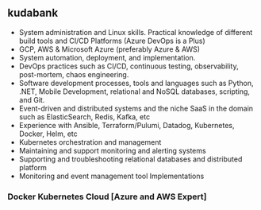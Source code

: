 ## kudabank
- System administration and Linux skills. Practical knowledge of different build tools and CI/CD Platforms (Azure DevOps is a Plus)
- GCP, AWS & Microsoft Azure (preferably Azure & AWS)
- System automation, deployment, and implementation.
- DevOps practices such as CI/CD, continuous testing, observability, post-mortem, chaos engineering.
- Software development processes, tools and languages such as Python, .NET, Mobile Development, relational and NoSQL databases, scripting, and Git.
- Event-driven and distributed systems and the niche SaaS in the domain such as ElasticSearch, Redis, Kafka, etc
- Experience with Ansible, Terraform/Pulumi, Datadog, Kubernetes, Docker, Helm, etc
- Kubernetes orchestration and management
- Maintaining and support monitoring and alerting systems
- Supporting and troubleshooting relational databases and distributed platform
- Monitoring and event management tool Implementations

### Docker Kubernetes Cloud [Azure and AWS Expert]
